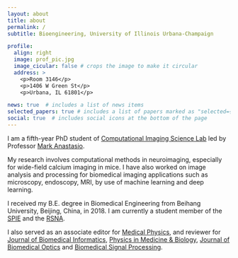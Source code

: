 ```yaml
---
layout: about
title: about
permalink: /
subtitle: Bioengineering, University of Illinois Urbana-Champaign

profile:
  align: right
  image: prof_pic.jpg
  image_cicular: false # crops the image to make it circular
  address: >
    <p>Room 3146</p>
    <p>1406 W Green St</p>
    <p>Urbana, IL 61801</p>

news: true  # includes a list of news items
selected_papers: true # includes a list of papers marked as "selected={true}"
social: true  # includes social icons at the bottom of the page
---
```


I am a fifth-year PhD student of [Computational Imaging Science Lab](https://anastasio.bioengineering.illinois.edu/) led by Professor [Mark Anastasio](https://bioengineering.illinois.edu/people/maa). 

My research involves computational methods in neuroimaging, especially for wide-field calcium imaging in mice. I have also worked on image analysis and processing for biomedical imaging applications such as microscopy, endoscopy, MRI, by use of machine learning and deep learning.

I received my B.E. degree in Biomedical Engineering from Beihang University, Beijing, China, in 2018. I am currently a student member of the [SPIE](https://spie.org/?SSO=1) and the [RSNA](https://www.rsna.org/).

I also served as an associate editor for [Medical Physics](https://aapm.onlinelibrary.wiley.com/journal/24734209), and reviewer for [Journal of Biomedical Informatics](https://www.sciencedirect.com/journal/journal-of-biomedical-informatics), [Physics in Medicine & Biology](https://iopscience.iop.org/journal/0031-9155), [Journal of Biomedical Optics](https://www.spiedigitallibrary.org/journals/journal-of-biomedical-optics?SSO=1) and [Biomedical Signal Processing](https://www.journals.elsevier.com/biomedical-signal-processing-and-control). 


